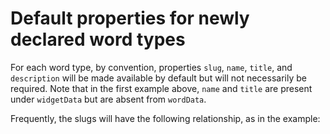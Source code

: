 Default properties for newly declared word types
=====

For each word type, by convention, properties `slug`, `name`, `title`, and `description` will be made available by default but will not necessarily be required. Note that in the first example above, `name` and `title` are present under `widgetData` but are absent from `wordData`.

Frequently, the slugs will have the following relationship, as in the example:

```json
```
